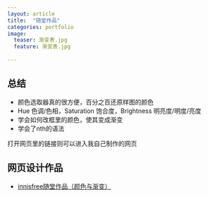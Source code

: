 ```yaml
---
layout: article
title:  "随堂作品"
categories: portfolio
image:
  teaser: 渐变表.jpg
  feature: 渐变表.jpg
  
---
```

## 总结
- 颜色选取器真的很方便，百分之百还原样图的颜色
- Hue 色调/色相，Saturation 饱合度，Brightness 明亮度/明度/亮度
- 学会如何改框里的颜色，使其变成渐变
- 学会了nth的语法


打开网页里的链接则可以进入我自己制作的网页

## 网页设计作品

- <a href="https://ying-fang.github.io/portfolio/随堂作品%EF%BC%88课后练习%EF%BC%89/" target="_blank">innisfree随堂作品（颜色与渐变）</a>
